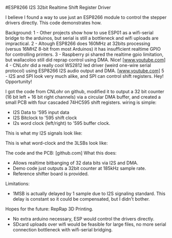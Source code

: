 #ESP8266 I2S 32bit Realtime Shift Register Driver 

I believe I found a way to use just an ESP8266 module to control the stepper drivers directly. This code demonstrates how.

Background:
1 - Other projects show how to use ESP01 as a wifi-serial bridge to the arduinos, but serial is still a bottleneck and wifi uploads are impractical.
2 - Altough ESP8266 does 160MHz at 32bits processing (versus 16MHZ 8-bit from most Arduinos) it has insufficient realtime GPIO for controlling printers.
3 - Raspberry pi shared the realtime gpio limitation, but wallacoloo still did reprap control using DMA. Nice! [www.youtube.com]
4 - CNLohr did a really cool WS2812 led driver (weird one-wire serial protocol) using ESP8266 I2S audio output and DMA. [www.youtube.com]
5 - I2S and SPI look very much alike, and SPI can control shift registers. Hey! Opportunity!

I got the code from CNLohr on github, modified it to output a 32 bit counter (16 bit left + 16 bit right channels) via a circular DMA buffer, and created a small PCB with four cascaded 74HC595 shift registers. wiring is simple:
- I2S Data to '595 input data
- I2S Bitclock to '595 shift clock
- I2s word clock (left/right) to '595 buffer clock.

This is what my I2S signals look like: 

This is what word-clock and the 3LSBs look like:

The code and the PCB: [github.com]
What this does:
- Allows realtime bitbanging of 32 data bits via I2S and DMA.
- Demo code just outputs a 32bit counter at 185kHz sample rate.
- Reference shifter board is provided.

Limitations:
- 1MSB is actually delayed by 1 sample due to I2S signaling standard. This delay is constant so it could be compensated, but I didn't bother.

Hopes for the future: RepRap 3D Printing.
- No extra arduino necessary, ESP would control the drivers directly.
- SDcard uploads over wifi would be feasible for large files, no more serial connection bottleneck with wifi-serial bridging. 